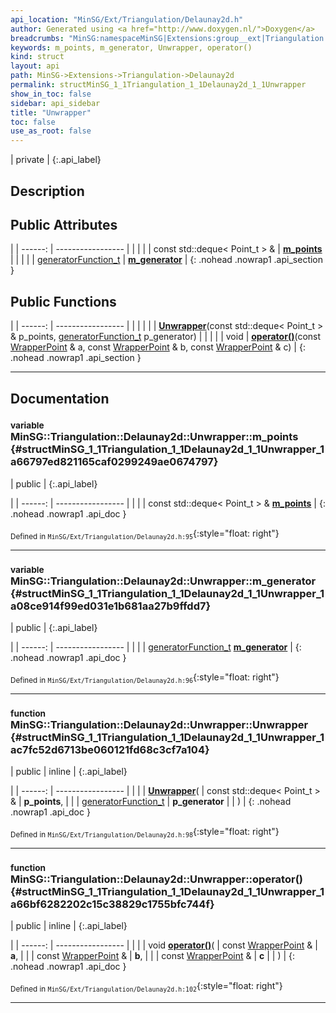```yaml
---
api_location: "MinSG/Ext/Triangulation/Delaunay2d.h"
author: Generated using <a href="http://www.doxygen.nl/">Doxygen</a>
breadcrumbs: "MinSG:namespaceMinSG|Extensions:group__ext|Triangulation:namespaceMinSG_1_1Triangulation|Delaunay2d:classMinSG_1_1Triangulation_1_1Delaunay2d"
keywords: m_points, m_generator, Unwrapper, operator()
kind: struct
layout: api
path: MinSG->Extensions->Triangulation->Delaunay2d
permalink: structMinSG_1_1Triangulation_1_1Delaunay2d_1_1Unwrapper
show_in_toc: false
sidebar: api_sidebar
title: "Unwrapper"
toc: false
use_as_root: false
---
```


| private |
{:.api_label}

## Description





## Public Attributes

|
| ------: | ----------------- |
|  | |
| const std::deque< Point_t > & | **[m_points](#structMinSG_1_1Triangulation_1_1Delaunay2d_1_1Unwrapper_1a66797ed821165caf0299249ae0674797)**  |
|  | |
| [generatorFunction_t](classMinSG_1_1Triangulation_1_1Delaunay2d#classMinSG_1_1Triangulation_1_1Delaunay2d_1ac2b49cb87fc26732be84f58e259035c6) | **[m_generator](#structMinSG_1_1Triangulation_1_1Delaunay2d_1_1Unwrapper_1a08ce914f99ed031e1b681aa27b9ffdd7)**  |
{: .nohead .nowrap1 .api_section }


## Public Functions

|
| ------: | ----------------- |
|  | |
|  | **[Unwrapper](#structMinSG_1_1Triangulation_1_1Delaunay2d_1_1Unwrapper_1ac7fc52d6713be060121fd68c3cf7a104)**(const std::deque< Point_t > & p_points,  [generatorFunction_t](classMinSG_1_1Triangulation_1_1Delaunay2d#classMinSG_1_1Triangulation_1_1Delaunay2d_1ac2b49cb87fc26732be84f58e259035c6)  p_generator) |
|  | |
| void | **[operator()](#structMinSG_1_1Triangulation_1_1Delaunay2d_1_1Unwrapper_1a66bf6282202c15c38829c1755bfc744f)**(const [WrapperPoint](namespaceMinSG_1_1Triangulation#namespaceMinSG_1_1Triangulation_1a73267aee4cbd5bc2896a5e8eaee2f2ff) & a, const [WrapperPoint](namespaceMinSG_1_1Triangulation#namespaceMinSG_1_1Triangulation_1a73267aee4cbd5bc2896a5e8eaee2f2ff) & b, const [WrapperPoint](namespaceMinSG_1_1Triangulation#namespaceMinSG_1_1Triangulation_1a73267aee4cbd5bc2896a5e8eaee2f2ff) & c) |
{: .nohead .nowrap1 .api_section }


-------------------------------------------------------------------

## Documentation

### <small>variable</small><br/> MinSG::Triangulation::Delaunay2d::Unwrapper::m_points {#structMinSG_1_1Triangulation_1_1Delaunay2d_1_1Unwrapper_1a66797ed821165caf0299249ae0674797}

| public |
{:.api_label}

|
| ------: | ----------------- |
|  |
| const std::deque< Point_t > & **[m_points](#structMinSG_1_1Triangulation_1_1Delaunay2d_1_1Unwrapper_1a66797ed821165caf0299249ae0674797)**  |
{: .nohead .nowrap1 .api_doc }





<sub>Defined in `MinSG/Ext/Triangulation/Delaunay2d.h:95`</sub>{:style="float: right"}

-------------------------------------------------------------------

### <small>variable</small><br/> MinSG::Triangulation::Delaunay2d::Unwrapper::m_generator {#structMinSG_1_1Triangulation_1_1Delaunay2d_1_1Unwrapper_1a08ce914f99ed031e1b681aa27b9ffdd7}

| public |
{:.api_label}

|
| ------: | ----------------- |
|  |
| [generatorFunction_t](classMinSG_1_1Triangulation_1_1Delaunay2d#classMinSG_1_1Triangulation_1_1Delaunay2d_1ac2b49cb87fc26732be84f58e259035c6) **[m_generator](#structMinSG_1_1Triangulation_1_1Delaunay2d_1_1Unwrapper_1a08ce914f99ed031e1b681aa27b9ffdd7)**  |
{: .nohead .nowrap1 .api_doc }





<sub>Defined in `MinSG/Ext/Triangulation/Delaunay2d.h:96`</sub>{:style="float: right"}

-------------------------------------------------------------------

### <small>function</small><br/> MinSG::Triangulation::Delaunay2d::Unwrapper::Unwrapper {#structMinSG_1_1Triangulation_1_1Delaunay2d_1_1Unwrapper_1ac7fc52d6713be060121fd68c3cf7a104}

| public | inline |
{:.api_label}

|
| ------: | ----------------- |
|  |
|  **[Unwrapper](#structMinSG_1_1Triangulation_1_1Delaunay2d_1_1Unwrapper_1ac7fc52d6713be060121fd68c3cf7a104)**( | const std::deque< Point_t > & | **p_points**, |
| |  [generatorFunction_t](classMinSG_1_1Triangulation_1_1Delaunay2d#classMinSG_1_1Triangulation_1_1Delaunay2d_1ac2b49cb87fc26732be84f58e259035c6)  | **p_generator** |
|   ) |
{: .nohead .nowrap1 .api_doc }





<sub>Defined in `MinSG/Ext/Triangulation/Delaunay2d.h:98`</sub>{:style="float: right"}

-------------------------------------------------------------------

### <small>function</small><br/> MinSG::Triangulation::Delaunay2d::Unwrapper::operator() {#structMinSG_1_1Triangulation_1_1Delaunay2d_1_1Unwrapper_1a66bf6282202c15c38829c1755bfc744f}

| public | inline |
{:.api_label}

|
| ------: | ----------------- |
|  |
| void **[operator()](#structMinSG_1_1Triangulation_1_1Delaunay2d_1_1Unwrapper_1a66bf6282202c15c38829c1755bfc744f)**( | const [WrapperPoint](namespaceMinSG_1_1Triangulation#namespaceMinSG_1_1Triangulation_1a73267aee4cbd5bc2896a5e8eaee2f2ff) & | **a**, |
| | const [WrapperPoint](namespaceMinSG_1_1Triangulation#namespaceMinSG_1_1Triangulation_1a73267aee4cbd5bc2896a5e8eaee2f2ff) & | **b**, |
| | const [WrapperPoint](namespaceMinSG_1_1Triangulation#namespaceMinSG_1_1Triangulation_1a73267aee4cbd5bc2896a5e8eaee2f2ff) & | **c** |
|   ) |
{: .nohead .nowrap1 .api_doc }





<sub>Defined in `MinSG/Ext/Triangulation/Delaunay2d.h:102`</sub>{:style="float: right"}

-------------------------------------------------------------------

